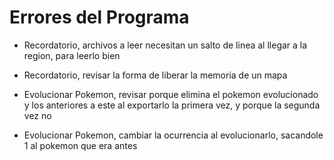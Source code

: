 # Errores del Programa

- Recordatorio, archivos a leer necesitan un salto de linea al llegar a la region, para leerlo bien

- Recordatorio, revisar la forma de liberar la memoria de un mapa

- Evolucionar Pokemon, revisar porque elimina el pokemon evolucionado y los anteriores a este al exportarlo la primera vez, y porque la segunda vez no

- Evolucionar Pokemon, cambiar la ocurrencia al evolucionarlo, sacandole 1 al pokemon que era antes
